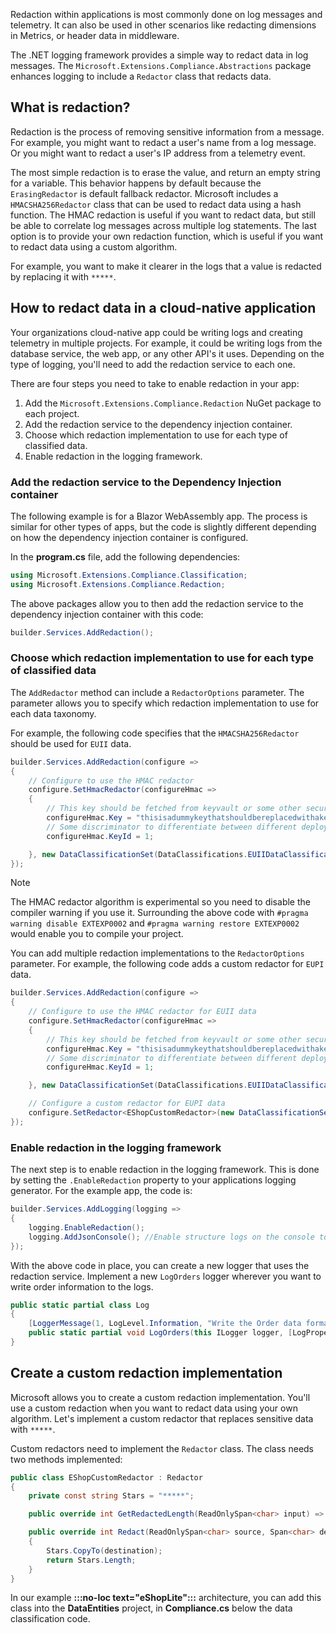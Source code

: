 Redaction within applications is most commonly done on log messages and telemetry. It can also be used in other scenarios like redacting dimensions in Metrics, or header data in middleware.

The .NET logging framework provides a simple way to redact data in log messages. The `Microsoft.Extensions.Compliance.Abstractions` package enhances logging to include a `Redactor` class that redacts data.

## What is redaction?

Redaction is the process of removing sensitive information from a message. For example, you might want to redact a user's name from a log message. Or you might want to redact a user's IP address from a telemetry event.

The most simple redaction is to erase the value, and return an empty string for a variable. This behavior happens by default because the `ErasingRedactor` is default fallback redactor. Microsoft includes a `HMACSHA256Redactor` class that can be used to redact data using a hash function. The HMAC redaction is useful if you want to redact data, but still be able to correlate log messages across multiple log statements. The last option is to provide your own redaction function, which is useful if you want to redact data using a custom algorithm.

For example, you want to make it clearer in the logs that a value is redacted by replacing it with `*****`.

## How to redact data in a cloud-native application

Your organizations cloud-native app could be writing logs and creating telemetry in multiple projects. For example, it could be writing logs from the database service, the web app, or any other API's it uses. Depending on the type of logging, you'll need to add the redaction service to each one.

There are four steps you need to take to enable redaction in your app:

1. Add the `Microsoft.Extensions.Compliance.Redaction` NuGet package to each project.
1. Add the redaction service to the dependency injection container.
1. Choose which redaction implementation to use for each type of classified data.
1. Enable redaction in the logging framework.

### Add the redaction service to the Dependency Injection container

The following example is for a Blazor WebAssembly app. The process is similar for other types of apps, but the code is slightly different depending on how the dependency injection container is configured.

In the **program.cs** file, add the following dependencies:

```csharp
using Microsoft.Extensions.Compliance.Classification;
using Microsoft.Extensions.Compliance.Redaction;
```

The above packages allow you to then add the redaction service to the dependency injection container with this code:

```csharp
builder.Services.AddRedaction();
```

### Choose which redaction implementation to use for each type of classified data

The `AddRedactor` method can include a `RedactorOptions` parameter. The parameter allows you to specify which redaction implementation to use for each data taxonomy.

For example, the following code specifies that the `HMACSHA256Redactor` should be used for `EUII` data.

```csharp
builder.Services.AddRedaction(configure =>
{
    // Configure to use the HMAC redactor
    configure.SetHmacRedactor(configureHmac =>
    {
        // This key should be fetched from keyvault or some other secure store.
        configureHmac.Key = "thisisadummykeythatshouldbereplacedwithakeyfromakeystore";
        // Some discriminator to differentiate between different deployments of a service.
        configureHmac.KeyId = 1;

    }, new DataClassificationSet(DataClassifications.EUIIDataClassification));
});
```

> [!NOTE]
> The HMAC redactor algorithm is experimental so you need to disable the compiler warning if you use it. Surrounding the above code with `#pragma warning disable EXTEXP0002` and `#pragma warning restore EXTEXP0002` would enable you to compile your project.

You can add multiple redaction implementations to the `RedactorOptions` parameter. For example, the following code adds a custom redactor for `EUPI` data.

```csharp
builder.Services.AddRedaction(configure =>
{
    // Configure to use the HMAC redactor for EUII data
    configure.SetHmacRedactor(configureHmac =>
    {
        // This key should be fetched from keyvault or some other secure store.
        configureHmac.Key = "thisisadummykeythatshouldbereplacedwithakeyfromakeystore";
        // Some discriminator to differentiate between different deployments of a service.
        configureHmac.KeyId = 1;

    }, new DataClassificationSet(DataClassifications.EUIIDataClassification));

    // Configure a custom redactor for EUPI data
    configure.SetRedactor<EShopCustomRedactor>(new DataClassificationSet(DataClassifications.EUPIDataClassification));
});
```

### Enable redaction in the logging framework

The next step is to enable redaction in the logging framework. This is done by setting the `.EnableRedaction` property to your applications logging generator. For the example app, the code is:

```csharp
builder.Services.AddLogging(logging => 
{
    logging.EnableRedaction();
    logging.AddJsonConsole(); //Enable structure logs on the console to view the redacted data.
});
```

With the above code in place, you can create a new logger that uses the redaction service. Implement a new `LogOrders` logger wherever you want to write order information to the logs.

```csharp
public static partial class Log
{
    [LoggerMessage(1, LogLevel.Information, "Write the Order data formatted as JSON: {order}")]
    public static partial void LogOrders(this ILogger logger, [LogProperties] Order order);
}
```

## Create a custom redaction implementation

Microsoft allows you to create a custom redaction implementation. You'll use a custom redaction when you want to redact data using your own algorithm. Let's implement a custom redactor that replaces sensitive data with `*****`.

Custom redactors need to implement the `Redactor` class. The class needs two methods implemented:

```csharp
public class EShopCustomRedactor : Redactor
{
    private const string Stars = "*****";

    public override int GetRedactedLength(ReadOnlySpan<char> input) => Stars.Length;

    public override int Redact(ReadOnlySpan<char> source, Span<char> destination)
    {
        Stars.CopyTo(destination);
        return Stars.Length;
    }
}
```

In our example **:::no-loc text="eShopLite":::** architecture, you can add this class into the **DataEntities** project, in **Compliance.cs** below the data classification code.
